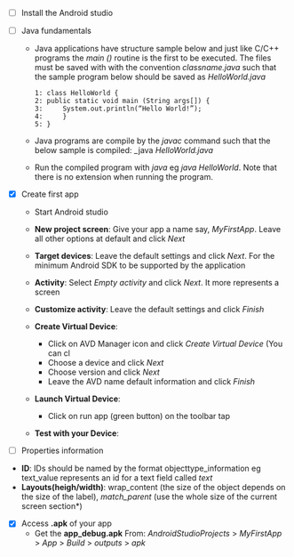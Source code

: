 - [ ] Install the Android studio

- [ ] Java fundamentals
  * Java applications have structure sample below and just like C/C++ programs the _main ()_ routine is the first to be executed. The files must be saved with with the convention _classname.java_ such that the sample program below should be saved as _HelloWorld.java_
      ``` 
      1: class HelloWorld {
      2: public static void main (String args[]) {
      3:     System.out.println(“Hello World!”);
      4:     }
      5: }
    ```
  
  * Java programs are compile by the _javac_ command such that the below sample is compiled: _java _HelloWorld.java_
  * Run the compiled program with _java_ eg _java HelloWorld_. Note that there is no extension when running the program.

- [x] Create first app
  * Start Android studio
  * __New project screen__: Give your app a name say,  _MyFirstApp_. Leave all other options at default and click _Next_
  * __Target devices__: Leave the default settings and click _Next_. For the minimum Android SDK to be supported by the application
  * __Activity__: Select _Empty activity_ and click _Next_. It more represents a screen
  * __Customize activity__: Leave the default settings and click _Finish_
  * __Create Virtual Device__:
     - Click on AVD Manager icon and click _Create Virtual Device_ (You can cl
     - Choose a device and click _Next_
     - Choose version and click _Next_
     - Leave the AVD name default information and click _Finish_
     
  * __Launch Virtual Device__:
     - Click on run app (green button) on the toolbar tap
     
  * __Test with your Device__:

- [ ] Properties information
 * __ID__: IDs should be named by the format objecttype_information eg text_value represents an id for a text field called _text_
 * __Layouts(heigh/width)__: wrap_content (the size of the object depends on the size of the label), _match_parent_ (use the whole size of the current screen section*)


- [x] Access __.apk__ of your app
  * Get the __app_debug.apk__ From: _AndroidStudioProjects_ > _MyFirstApp_ > _App_ > _Build_ > _outputs_ > _apk_
